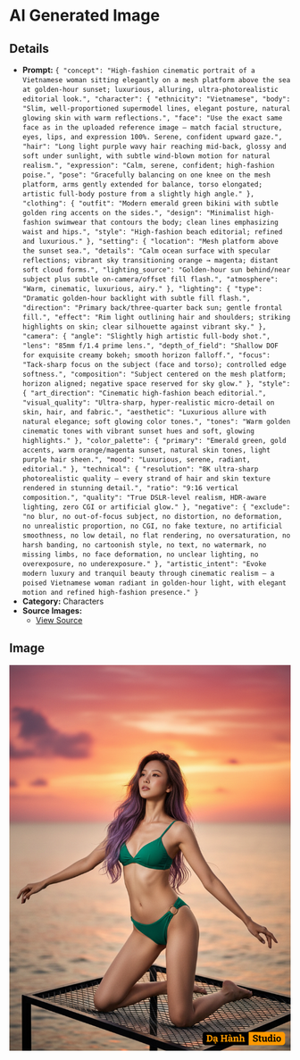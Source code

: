 # AI Generated Image

## Details
- **Prompt:** `{
  "concept": "High-fashion cinematic portrait of a Vietnamese woman sitting elegantly on a mesh platform above the sea at golden-hour sunset; luxurious, alluring, ultra-photorealistic editorial look.",
  "character": {
    "ethnicity": "Vietnamese",
    "body": "Slim, well-proportioned supermodel lines, elegant posture, natural glowing skin with warm reflections.",
    "face": "Use the exact same face as in the uploaded reference image — match facial structure, eyes, lips, and expression 100%. Serene, confident upward gaze.",
    "hair": "Long light purple wavy hair reaching mid-back, glossy and soft under sunlight, with subtle wind-blown motion for natural realism.",
    "expression": "Calm, serene, confident; high-fashion poise.",
    "pose": "Gracefully balancing on one knee on the mesh platform, arms gently extended for balance, torso elongated; artistic full-body posture from a slightly high angle."
  },
  "clothing": {
    "outfit": "Modern emerald green bikini with subtle golden ring accents on the sides.",
    "design": "Minimalist high-fashion swimwear that contours the body; clean lines emphasizing waist and hips.",
    "style": "High-fashion beach editorial; refined and luxurious."
  },
  "setting": {
    "location": "Mesh platform above the sunset sea.",
    "details": "Calm ocean surface with specular reflections; vibrant sky transitioning orange → magenta; distant soft cloud forms.",
    "lighting_source": "Golden-hour sun behind/near subject plus subtle on-camera/offset fill flash.",
    "atmosphere": "Warm, cinematic, luxurious, airy."
  },
  "lighting": {
    "type": "Dramatic golden-hour backlight with subtle fill flash.",
    "direction": "Primary back/three-quarter back sun; gentle frontal fill.",
    "effect": "Rim light outlining hair and shoulders; striking highlights on skin; clear silhouette against vibrant sky."
  },
  "camera": {
    "angle": "Slightly high artistic full-body shot.",
    "lens": "85mm f/1.4 prime lens.",
    "depth_of_field": "Shallow DOF for exquisite creamy bokeh; smooth horizon falloff.",
    "focus": "Tack-sharp focus on the subject (face and torso); controlled edge softness.",
    "composition": "Subject centered on the mesh platform; horizon aligned; negative space reserved for sky glow."
  },
  "style": {
    "art_direction": "Cinematic high-fashion beach editorial.",
    "visual_quality": "Ultra-sharp, hyper-realistic micro-detail on skin, hair, and fabric.",
    "aesthetic": "Luxurious allure with natural elegance; soft glowing color tones.",
    "tones": "Warm golden cinematic tones with vibrant sunset hues and soft, glowing highlights."
  },
  "color_palette": {
    "primary": "Emerald green, gold accents, warm orange/magenta sunset, natural skin tones, light purple hair sheen.",
    "mood": "Luxurious, serene, radiant, editorial."
  },
  "technical": {
    "resolution": "8K ultra-sharp photorealistic quality — every strand of hair and skin texture rendered in stunning detail.",
    "ratio": "9:16 vertical composition.",
    "quality": "True DSLR-level realism, HDR-aware lighting, zero CGI or artificial glow."
  },
  "negative": {
    "exclude": "no blur, no out-of-focus subject, no distortion, no deformation, no unrealistic proportion, no CGI, no fake texture, no artificial smoothness, no low detail, no flat rendering, no oversaturation, no harsh banding, no cartoonish style, no text, no watermark, no missing limbs, no face deformation, no unclear lighting, no overexposure, no underexposure."
  },
  "artistic_intent": "Evoke modern luxury and tranquil beauty through cinematic realism — a poised Vietnamese woman radiant in golden-hour light, with elegant motion and refined high-fashion presence."
}
`
- **Category:** Characters
- **Source Images:**
  - [View Source](https://raw.githubusercontent.com/lenzcomvth/Somethings/main/Models/Female/Female3.jpg)

## Image
![AI Generated Image](./image-2025-10-20T09-14-21-972Z-rdi16.png)